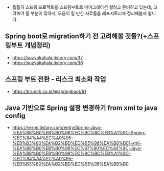 - 틈틈히 스프링 프로젝트를 스프링부트로 마이그레이션 할려고 준비하고 있는데, 고려해야 될 부분이 많아서, 도움이 될 만한 자료들을 레포지토리에 정리해볼까 합니다.

## Spring boot로 migration하기 전 고려해볼 것들?(+스프링부트 개념정리)
- https://suzyalrahala.tistory.com/37
- https://suzyalrahala.tistory.com/36

## 스프링 부트 전환 - 리스크 최소화 작업 
- https://brunch.co.kr/@springboot/91

## Java 기반으로 Spring 설정 변경하기 from xml to java config
- https://yermi.tistory.com/entry/Spring-Java-%EA%B8%B0%EB%B0%98%EC%9C%BC%EB%A1%9C-Spring-%EC%84%A4%EC%A0%95-%EB%B3%80%EA%B2%BD%ED%95%98%EA%B8%B01-xml-%EA%B8%B0%EB%B0%98%EC%97%90%EC%84%9C-Java-%EA%B8%B0%EB%B0%98%EC%9C%BC%EB%A1%9C-%EC%84%A4%EC%A0%95-%EB%B3%80%EA%B2%BD%ED%95%98%EA%B8%B0
